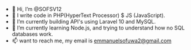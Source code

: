 - 👋 Hi, I’m @SOFSV12
- 👀 I write code in PHP(HyperText Processor) $ JS (JavaScript).
- 🌱 I’m currently building API's using Laravel 10 and MySQL.
- 💞️ I’m currently learning Node.js, and trying to understand how no SQL databases work.
- 📫 want to reach me, my email is emmanuelsofuwa2@gmail.com

<!---
SOFSV12/SOFSV12 is a ✨ special ✨ repository because its `README.md` (this file) appears on your GitHub profile.
You can click the Preview link to take a look at your changes.
--->
